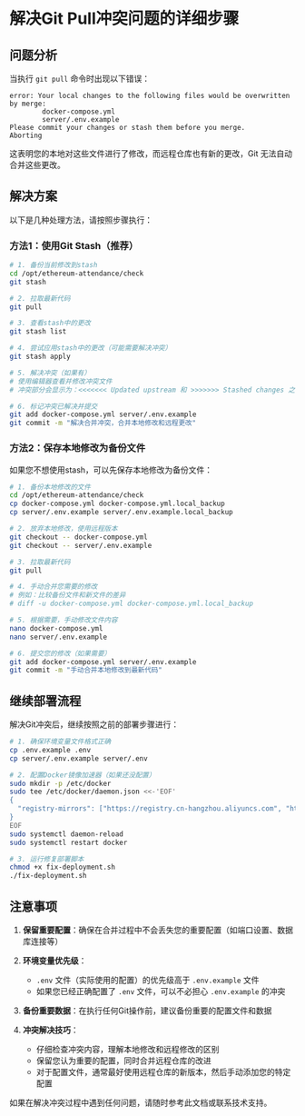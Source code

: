 # 解决Git Pull冲突问题的详细步骤

## 问题分析

当执行 `git pull` 命令时出现以下错误：

```
error: Your local changes to the following files would be overwritten by merge:
        docker-compose.yml
        server/.env.example
Please commit your changes or stash them before you merge.
Aborting
```

这表明您的本地对这些文件进行了修改，而远程仓库也有新的更改，Git 无法自动合并这些更改。

## 解决方案

以下是几种处理方法，请按照步骤执行：

### 方法1：使用Git Stash（推荐）

```bash
# 1. 备份当前修改到stash
cd /opt/ethereum-attendance/check
git stash

# 2. 拉取最新代码
git pull

# 3. 查看stash中的更改
git stash list

# 4. 尝试应用stash中的更改（可能需要解决冲突）
git stash apply

# 5. 解决冲突（如果有）
# 使用编辑器查看并修改冲突文件
# 冲突部分会显示为：<<<<<<< Updated upstream 和 >>>>>>> Stashed changes 之间的内容

# 6. 标记冲突已解决并提交
git add docker-compose.yml server/.env.example
git commit -m "解决合并冲突，合并本地修改和远程更改"
```

### 方法2：保存本地修改为备份文件

如果您不想使用stash，可以先保存本地修改为备份文件：

```bash
# 1. 备份本地修改的文件
cd /opt/ethereum-attendance/check
cp docker-compose.yml docker-compose.yml.local_backup
cp server/.env.example server/.env.example.local_backup

# 2. 放弃本地修改，使用远程版本
git checkout -- docker-compose.yml
git checkout -- server/.env.example

# 3. 拉取最新代码
git pull

# 4. 手动合并您需要的修改
# 例如：比较备份文件和新文件的差异
# diff -u docker-compose.yml docker-compose.yml.local_backup

# 5. 根据需要，手动修改文件内容
nano docker-compose.yml
nano server/.env.example

# 6. 提交您的修改（如果需要）
git add docker-compose.yml server/.env.example
git commit -m "手动合并本地修改到最新代码"
```

## 继续部署流程

解决Git冲突后，继续按照之前的部署步骤进行：

```bash
# 1. 确保环境变量文件格式正确
cp .env.example .env
cp server/.env.example server/.env

# 2. 配置Docker镜像加速器（如果还没配置）
sudo mkdir -p /etc/docker
sudo tee /etc/docker/daemon.json <<-'EOF'
{
  "registry-mirrors": ["https://registry.cn-hangzhou.aliyuncs.com", "https://docker.mirrors.ustc.edu.cn", "https://hub-mirror.c.163.com"]
}
EOF
sudo systemctl daemon-reload
sudo systemctl restart docker

# 3. 运行修复部署脚本
chmod +x fix-deployment.sh
./fix-deployment.sh
```

## 注意事项

1. **保留重要配置**：确保在合并过程中不会丢失您的重要配置（如端口设置、数据库连接等）

2. **环境变量优先级**：
   - `.env` 文件（实际使用的配置）的优先级高于 `.env.example` 文件
   - 如果您已经正确配置了 `.env` 文件，可以不必担心 `.env.example` 的冲突

3. **备份重要数据**：在执行任何Git操作前，建议备份重要的配置文件和数据

4. **冲突解决技巧**：
   - 仔细检查冲突内容，理解本地修改和远程修改的区别
   - 保留您认为重要的配置，同时合并远程仓库的改进
   - 对于配置文件，通常最好使用远程仓库的新版本，然后手动添加您的特定配置

如果在解决冲突过程中遇到任何问题，请随时参考此文档或联系技术支持。